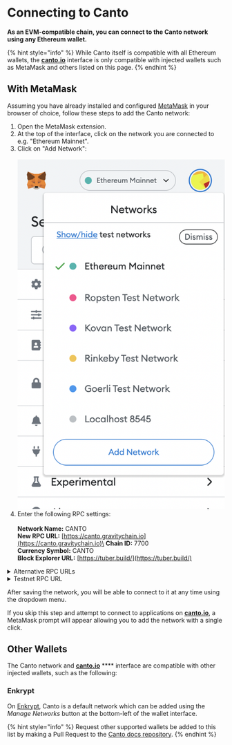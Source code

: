 # Connecting to Canto

**As an EVM-compatible chain, you can connect to the Canto network using any Ethereum wallet.**

{% hint style="info" %}
While Canto itself is compatible with all Ethereum wallets, the [**canto.io**](https://canto.io/) interface is only compatible with injected wallets such as MetaMask and others listed on this page.
{% endhint %}

## With MetaMask

Assuming you have already installed and configured [MetaMask](https://metamask.io/) in your browser of choice, follow these steps to add the Canto network:

1. Open the MetaMask extension.
2. At the top of the interface, click on the network you are connected to e.g. "Ethereum Mainnet".
3. Click on "Add Network":\
   \
   <img src="../.gitbook/assets/Screenshot 2022-08-05 at 17.55.05.png" alt="" data-size="original">
4. Enter the following RPC settings:\
   \
   **Network Name:** CANTO\
   **New RPC URL:** [https://canto.gravitychain.io](https://canto.gravitychain.io)\
   **Chain ID:** 7700\
   **Currency Symbol:** CANTO\
   **Block Explorer URL:** [https://tuber.build/](https://tuber.build/)

<details>

<summary>Alternative RPC URLs</summary>

* ****[https://canto.slingshot.finance](https://canto.slingshot.finance)
* ****[https://canto.neobase.one](https://canto.neobase.one)
* [https://canto.evm.chandrastation.com](https://canto.evm.chandrastation.com)
* ****[https://jsonrpc.canto.nodestake.top/](https://jsonrpc.canto.nodestake.top/)
* [https://canto.dexvaults.com/](https://canto.dexvaults.com/)

</details>

<details>

<summary>Testnet RPC URL</summary>

**Network Name:** Canto Testnet\
**New RPC URL:** `https://canto-testnet.plexnode.wtf`\
**Chain ID:** 7701\
**Currency Symbol:** CANTO\
**Block Explorer URL:** [https://testnet.tuber.build/](https://testnet.tuber.build/)

</details>

After saving the network, you will be able to connect to it at any time using the dropdown menu.

If you skip this step and attempt to connect to applications on [**canto.io**](https://canto.io/), a MetaMask prompt will appear allowing you to add the network with a single click.

## Other Wallets

The Canto network and [**canto.io**](https://canto.io/) **** interface are compatible with other injected wallets, such as the following:

### Enkrypt

On [Enkrypt](https://www.enkrypt.com/?mtm\_campaign=Canto%20Wiki%20Connecting%20to%20Cant), Canto is a default network which can be added using the _Manage Networks_ button at the bottom-left of the wallet interface.

{% hint style="info" %}
Request other supported wallets be added to this list by making a Pull Request to the [Canto docs repository](https://github.com/Canto-Network/docs).
{% endhint %}
